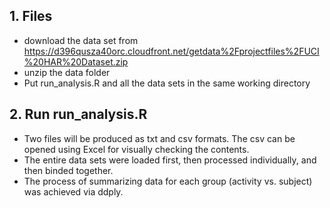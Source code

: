 ## 1. Files
- download the data set from https://d396qusza40orc.cloudfront.net/getdata%2Fprojectfiles%2FUCI%20HAR%20Dataset.zip </br>
- unzip the data folder </br>
- Put run_analysis.R and all the data sets in the same working directory </br>

## 2. Run run_analysis.R
- Two files will be produced as txt and csv formats. The csv can be opened using Excel for visually checking the contents.</br>
- The entire data sets were loaded first, then processed individually, and then binded together.
- The process of summarizing data for each group (activity vs. subject) was achieved via ddply.  

